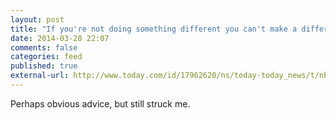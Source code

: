 ```yaml
---
layout: post
title: "If you're not doing something different you can't make a difference"
date: 2014-03-28 22:07
comments: false
categories: feed
published: true
external-url: http://www.today.com/id/17962620/ns/today-today_news/t/nba-star-sells-sneakers
---
```

Perhaps obvious advice, but still struck me.
<!--more-->
